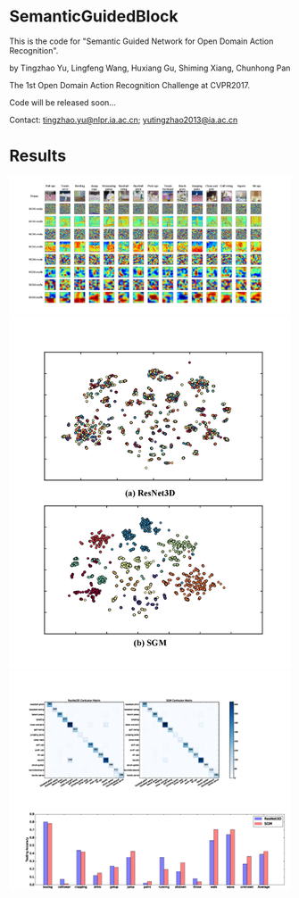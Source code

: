 # SemanticGuidedBlock

This is the code for "Semantic Guided Network for Open Domain Action Recognition".

by Tingzhao Yu, Lingfeng Wang, Huxiang Gu, Shiming Xiang, Chunhong Pan

The 1st Open Domain Action Recognition Challenge at CVPR2017.


Code will be released soon...


Contact: tingzhao.yu@nlpr.ia.ac.cn; yutingzhao2013@ia.ac.cn



# Results
![Alt text](https://github.com/Tsingzao/SemanticGuidedBlock/blob/master/result/visual_penn.png)
![Alt text](https://github.com/Tsingzao/SemanticGuidedBlock/blob/master/result/visual_pool.png)
![Alt text](https://github.com/Tsingzao/SemanticGuidedBlock/blob/master/result/penn_confusion.png)
![Alt text](https://github.com/Tsingzao/SemanticGuidedBlock/blob/master/result/odar_new.png)
